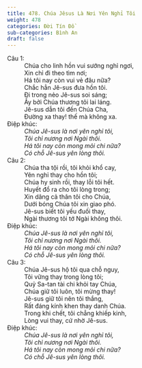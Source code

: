 ```yaml
---
title: 478. Chúa Jêsus Là Nơi Yên Nghỉ Tôi
weight: 478
categories: Đời Tín Đồ
sub-categories: Bình An
draft: false
---
```

<dl><dt>Câu 1:</dt><dd data-verse="1">Chúa cho linh hồn vui sướng nghỉ ngơi, <br/>Xin chỉ đi theo tìm nơi; <br/>Há tôi nay còn vui vẻ đâu nữa? <br/>Chắc hẳn Jê-sus đưa hồn tôi. <br/>Đi trong nẻo Jê-sus soi sáng; <br/>Ấy bởi Chúa thương tôi lai láng. <br/>Jê-sus dẫn tôi đến Chúa Cha, <br/>Đường xa thay! thế mà không xa. </dd><dt>Điệp khúc:</dt><dd data-chorus="1"><em>Chúa Jê-sus là nơi yên nghỉ tôi, <br/>Tôi chỉ nương nơi Ngài thôi. <br/>Há tôi nay còn mong mỏi chi nữa? <br/>Có chỗ Jê-sus yên lòng thôi. </em></dd><dt>Câu 2:</dt><dd data-verse="2">Chúa tha tội rồi, tôi khỏi khổ cay, <br/>Yên nghỉ thay cho hồn tôi; <br/>Chúa hy sinh rồi, thay lỗi tôi hết. <br/>Huyết đổ ra cho tôi lòng trong; <br/>Xin dâng cả thân tôi cho Chúa, <br/>Dưới bóng Chúa tôi xin giao phó. <br/>Jê-sus biết tôi yếu đuối thay, <br/>Ngài thương tôi tớ Ngài không thôi. </dd><dt>Điệp khúc:</dt><dd data-chorus="1"><em>Chúa Jê-sus là nơi yên nghỉ tôi, <br/>Tôi chỉ nương nơi Ngài thôi. <br/>Há tôi nay còn mong mỏi chi nữa? <br/>Có chỗ Jê-sus yên lòng thôi. </em></dd><dt>Câu 3:</dt><dd data-verse="3">Chúa Jê-sus hộ tôi qua chỗ nguy, <br/>Tôi vững thay trong lòng tôi; <br/>Quỷ Sa-tan tài chi khỏi tay Chúa, <br/>Chúa giữ tôi luôn, tôi mừng thay! <br/>Jê-sus giữ tôi nên tôi thắng, <br/>Rất đáng kính khen thay danh Chúa. <br/>Trong khi chết, tôi chẳng khiếp kinh, <br/>Lòng vui thay, cứ nhờ Jê-sus. </dd><dt>Điệp khúc:</dt><dd data-chorus="1"><em>Chúa Jê-sus là nơi yên nghỉ tôi, <br/>Tôi chỉ nương nơi Ngài thôi. <br/>Há tôi nay còn mong mỏi chi nữa? <br/>Có chỗ Jê-sus yên lòng thôi. </em></dd></dl>
